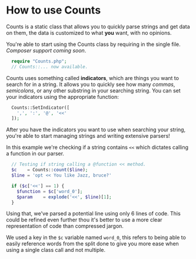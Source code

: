 # How to use Counts
Counts is a static class that allows you to quickly parse strings and get data on them, the data is customized to what **you** want, with no opinions.

You're able to start using the Counts class by requiring in the single file. *Composer support coming soon*.

```php
  require "Counts.php";
  // Counts::... now available.
```

Counts uses something called **indicators**, which are things you want to search for in a string. It allows you to quickly see how many *commas*, *semicolons*, or any other substring in your searching string. You can set your indicators using the appropriate function:

```php
  Counts::SetIndicator([
    ',', ':', '@', '<<'
  ]);
```

After you have the indicators you want to use when searching your string, you're able to start managing strings and writing extensive parsers!

In this example we're checking if a string contains `<<` which dictates calling a function in our parser.

```php
  // Testing if string calling a @function << method.
  $c    = Counts::count($line);
  $line = 'opt << You like Jazz, bruce?'

  if ($c['<<'] == 1) {
    $function = $c['word_0'];
    $param    = explode('<<', $line)[1];
  }
```

Using that, we've parsed a potential line using only 6 lines of code. This could be refined even further thou it's better to use a more clear representation of code than compressed jargon.

We used a key in the `$c` variable named `word_0`, this refers to being able to easily reference words from the split done to give you more ease when using a single class call and not multiple.
